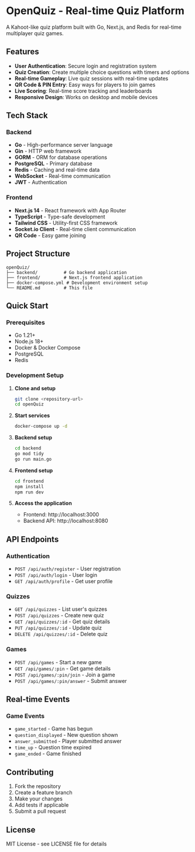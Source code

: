 # OpenQuiz - Real-time Quiz Platform

A Kahoot-like quiz platform built with Go, Next.js, and Redis for real-time multiplayer quiz games.

## Features

- **User Authentication**: Secure login and registration system
- **Quiz Creation**: Create multiple choice questions with timers and options
- **Real-time Gameplay**: Live quiz sessions with real-time updates
- **QR Code & PIN Entry**: Easy ways for players to join games
- **Live Scoring**: Real-time score tracking and leaderboards
- **Responsive Design**: Works on desktop and mobile devices

## Tech Stack

### Backend
- **Go** - High-performance server language
- **Gin** - HTTP web framework
- **GORM** - ORM for database operations
- **PostgreSQL** - Primary database
- **Redis** - Caching and real-time data
- **WebSocket** - Real-time communication
- **JWT** - Authentication

### Frontend
- **Next.js 14** - React framework with App Router
- **TypeScript** - Type-safe development
- **Tailwind CSS** - Utility-first CSS framework
- **Socket.io Client** - Real-time client communication
- **QR Code** - Easy game joining

## Project Structure

```
openQuiz/
├── backend/          # Go backend application
├── frontend/         # Next.js frontend application
├── docker-compose.yml # Development environment setup
└── README.md         # This file
```

## Quick Start

### Prerequisites
- Go 1.21+
- Node.js 18+
- Docker & Docker Compose
- PostgreSQL
- Redis

### Development Setup

1. **Clone and setup**
   ```bash
   git clone <repository-url>
   cd openQuiz
   ```

2. **Start services**
   ```bash
   docker-compose up -d
   ```

3. **Backend setup**
   ```bash
   cd backend
   go mod tidy
   go run main.go
   ```

4. **Frontend setup**
   ```bash
   cd frontend
   npm install
   npm run dev
   ```

5. **Access the application**
   - Frontend: http://localhost:3000
   - Backend API: http://localhost:8080

## API Endpoints

### Authentication
- `POST /api/auth/register` - User registration
- `POST /api/auth/login` - User login
- `GET /api/auth/profile` - Get user profile

### Quizzes
- `GET /api/quizzes` - List user's quizzes
- `POST /api/quizzes` - Create new quiz
- `GET /api/quizzes/:id` - Get quiz details
- `PUT /api/quizzes/:id` - Update quiz
- `DELETE /api/quizzes/:id` - Delete quiz

### Games
- `POST /api/games` - Start a new game
- `GET /api/games/:pin` - Get game details
- `POST /api/games/:pin/join` - Join a game
- `POST /api/games/:pin/answer` - Submit answer

## Real-time Events

### Game Events
- `game_started` - Game has begun
- `question_displayed` - New question shown
- `answer_submitted` - Player submitted answer
- `time_up` - Question time expired
- `game_ended` - Game finished

## Contributing

1. Fork the repository
2. Create a feature branch
3. Make your changes
4. Add tests if applicable
5. Submit a pull request

## License

MIT License - see LICENSE file for details
